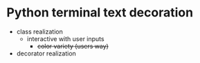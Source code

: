 # Python terminal text decoration

- class realization
    - interactive with user inputs 
        - <s>color variety (users way) </s>
- decorator realization 